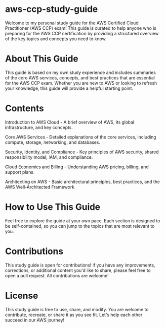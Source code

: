 # aws-ccp-study-guide

Welcome to my personal study guide for the AWS Certified Cloud Practitioner (AWS CCP) exam! This guide is curated to help anyone who is preparing for the AWS CCP certification by providing a structured overview of the key topics and concepts you need to know.

# About This Guide
This guide is based on my own study experience and includes summaries of the core AWS services, concepts, and best practices that are essential for the AWS CCP exam. Whether you are new to AWS or looking to refresh your knowledge, this guide will provide a helpful starting point.

# Contents
 Introduction to AWS Cloud - A brief overview of AWS, its global infrastructure, and key concepts.

Core AWS Services - Detailed explanations of the core services, including compute, storage, networking, and databases.

Security, Identity, and Compliance - Key principles of AWS security, shared responsibility model, IAM, and compliance.

Cloud Economics and Billing - Understanding AWS pricing, billing, and support plans.

Architecting on AWS - Basic architectural principles, best practices, and the AWS Well-Architected Framework.

# How to Use This Guide
Feel free to explore the guide at your own pace. Each section is designed to be self-contained, so you can jump to the topics that are most relevant to you.

# Contributions
This study guide is open for contributions! If you have any improvements, corrections, or additional content you'd like to share, please feel free to open a pull request. All contributions are welcome!

# License
This study guide is free to use, share, and modify. You are welcome to contribute, recreate, or share it as you see fit. Let's help each other succeed in our AWS journey!

